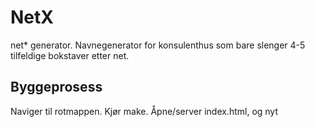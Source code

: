 # NetX
net* generator. Navnegenerator for konsulenthus som bare slenger 4-5 tilfeldige bokstaver etter net.

## Byggeprosess
Naviger til rotmappen. Kjør make. Åpne/server index.html, og nyt
